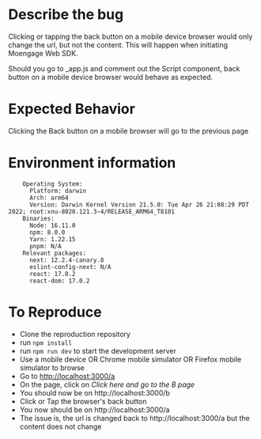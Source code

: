 # Describe the bug

Clicking or tapping the back button on a mobile device browser would only change the url, but not the content.
This will happen when initiating Moengage Web SDK.

Should you go to \_app.js and comment out the Script component, back button on a mobile device browser would behave as expected.

# Expected Behavior

Clicking the Back button on a mobile browser will go to the previous page

# Environment information

```
    Operating System:
      Platform: darwin
      Arch: arm64
      Version: Darwin Kernel Version 21.5.0: Tue Apr 26 21:08:29 PDT 2022; root:xnu-8020.121.3~4/RELEASE_ARM64_T8101
    Binaries:
      Node: 16.11.0
      npm: 8.0.0
      Yarn: 1.22.15
      pnpm: N/A
    Relevant packages:
      next: 12.2.4-canary.8
      eslint-config-next: N/A
      react: 17.0.2
      react-dom: 17.0.2
```

# To Reproduce

- Clone the reproduction repository
- run `npm install`
- run `npm run dev` to start the development server
- Use a mobile device OR Chrome mobile simulator OR Firefox mobile simulator to browse
- Go to [http://localhost:3000/a](http://localhost:3000/a)
- On the page, click on _Click here and go to the B page_
- You should now be on http://localhost:3000/b
- Click or Tap the browser's back button
- You now should be on http://localhost:3000/a
- The issue is, the url is changed back to http://localhost:3000/a but the content does not change

